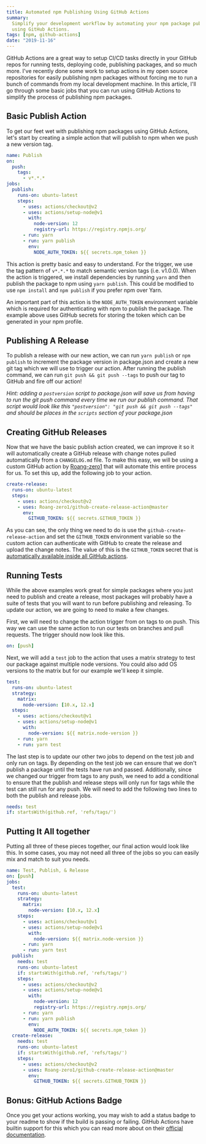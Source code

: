 ```yaml
---
title: Automated npm Publishing Using GitHub Actions
summary:
  Simplify your development workflow by automating your npm package publishing
  using GitHub Actions.
tags: [npm, github-actions]
date: "2019-11-16"
---
```


GitHub Actions are a great way to setup CI/CD tasks directly in your GitHub
repos for running tests, deploying code, publishing packages, and so much more.
I've recently done some work to setup actions in my open source repositories for
easily publishing npm packages without forcing me to run a bunch of commands
from my local development machine. In this article, I'll go through some basic
jobs that you can run using GitHub Actions to simplify the process of publishing
npm packages.

## Basic Publish Action

To get our feet wet with publishing npm packages using GitHub Actions, let's
start by creating a simple action that will publish to npm when we push a new
version tag.

```yml:.github/workflows/publish.yml
name: Publish
on:
  push:
    tags:
      - v*.*.*
jobs:
  publish:
    runs-on: ubuntu-latest
    steps:
      - uses: actions/checkout@v2
      - uses: actions/setup-node@v1
        with:
          node-version: 12
          registry-url: https://registry.npmjs.org/
      - run: yarn
      - run: yarn publish
        env:
          NODE_AUTH_TOKEN: ${{ secrets.npm_token }}
```

This action is pretty basic and easy to understand. For the trigger, we use the
tag pattern of `v*.*.*` to match semantic version tags (i.e. v1.0.0). When the
action is triggered, we install dependencies by running `yarn` and then publish
the package to npm using `yarn publish`. This could be modified to use
`npm install` and `npm publish` if you prefer npm over Yarn.

An important part of this action is the `NODE_AUTH_TOKEN` environment variable
which is required for authenticating with npm to publish the package. The
example above uses GitHub secrets for storing the token which can be generated
in your npm profile.

## Publishing A Release

To publish a release with our new action, we can run `yarn publish` or
`npm publish` to increment the package version in package.json and create a new
git tag which we will use to trigger our action. After running the publish
command, we can run `git push && git push --tags` to push our tag to GitHub and
fire off our action!

_Hint: adding a `postversion` script to package.json will save us from having to
run the git push command every time we run our publish command. That script
would look like this `"postversion": "git push && git push --tags"` and should
be places in the `scripts` section of your package.json_

## Creating GitHub Releases

Now that we have the basic publish action created, we can improve it so it will
automatically create a GitHub release with change notes pulled automatically
from a `CHANGELOG.md` file. To make this easy, we will be using a custom GitHub
action by [Roang-zero1](https://github.com/Roang-zero1) that will automate this
entire process for us. To set this up, add the following job to your action.

```yml:.github/workflows/publish.yml
create-release:
  runs-on: ubuntu-latest
  steps:
    - uses: actions/checkout@v2
    - uses: Roang-zero1/github-create-release-action@master
      env:
        GITHUB_TOKEN: ${{ secrets.GITHUB_TOKEN }}
```

As you can see, the only thing we need to do is use the
`github-create-release-action` and set the `GITHUB_TOKEN` environment variable
so the custom action can authenticate with GitHub to create the release and
upload the change notes. The value of this is the `GITHUB_TOKEN` secret that is
[automatically available inside all GitHub actions](https://docs.github.com/en/actions/security-guides/automatic-token-authentication).

## Running Tests

While the above examples work great for simple packages where you just need to
publish and create a release, most packages will probably have a suite of tests
that you will want to run before publishing and releasing. To update our action,
we are going to need to make a few changes.

First, we will need to change the action trigger from on tags to on push. This
way we can use the same action to run our tests on branches and pull requests.
The trigger should now look like this.

```yml:.github/workflows/publish.yml
on: [push]
```

Next, we will add a `test` job to the action that uses a matrix strategy to test
our package against multiple node versions. You could also add OS versions to
the matrix but for our example we'll keep it simple.

```yml:.github/workflows/publish.yml
test:
  runs-on: ubuntu-latest
  strategy:
    matrix:
      node-version: [10.x, 12.x]
  steps:
    - uses: actions/checkout@v1
    - uses: actions/setup-node@v1
      with:
        node-version: ${{ matrix.node-version }}
    - run: yarn
    - run: yarn test
```

The last step is to update our other two jobs to depend on the test job and only
run on tags. By depending on the test job we can ensure that we don't publish a
package until the tests have run and passed. Additionally, since we changed our
trigger from tags to any push, we need to add a conditional to ensure that the
publish and release steps will only run for tags while the test can still run
for any push. We will need to add the following two lines to both the publish
and release jobs.

```yml:.github/workflows/publish.yml
needs: test
if: startsWith(github.ref, 'refs/tags/')
```

## Putting It All together

Putting all three of these pieces together, our final action would look like
this. In some cases, you may not need all three of the jobs so you can easily
mix and match to suit you needs.

```yml:.github/workflows/publish.yml
name: Test, Publish, & Release
on: [push]
jobs:
  test:
    runs-on: ubuntu-latest
    strategy:
      matrix:
        node-version: [10.x, 12.x]
    steps:
      - uses: actions/checkout@v1
      - uses: actions/setup-node@v1
        with:
          node-version: ${{ matrix.node-version }}
      - run: yarn
      - run: yarn test
  publish:
    needs: test
    runs-on: ubuntu-latest
    if: startsWith(github.ref, 'refs/tags/')
    steps:
      - uses: actions/checkout@v2
      - uses: actions/setup-node@v1
        with:
          node-version: 12
          registry-url: https://registry.npmjs.org/
      - run: yarn
      - run: yarn publish
        env:
          NODE_AUTH_TOKEN: ${{ secrets.npm_token }}
  create-release:
    needs: test
    runs-on: ubuntu-latest
    if: startsWith(github.ref, 'refs/tags/')
    steps:
      - uses: actions/checkout@v2
      - uses: Roang-zero1/github-create-release-action@master
        env:
          GITHUB_TOKEN: ${{ secrets.GITHUB_TOKEN }}
```

## Bonus: GitHub Actions Badge

Once you get your actions working, you may wish to add a status badge to your
readme to show if the build is passing or failing. GitHub Actions have builtin
support for this which you can read more about on their
[official documentation](https://docs.github.com/en/actions/learn-github-actions#adding-a-workflow-status-badge-to-your-repository).
